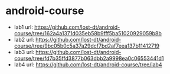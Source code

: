 # android-course
- lab1 url: https://github.com/lost-dt/android-course/tree/162a4a1371d035eb58b9fff5ba51020929059b8b
- lab2 url: https://github.com/lost-dt/android-course/tree/9bc05b0c5a37a29dcf7bd2af7eea137b11412719
- lab3 url: https://github.com/lost-dt/android-course/tree/fd7b35ffd3877b063dbb2a9998ea0c06553441d1
- lab4 url: https://github.com/lost-dt/android-course/tree/lab4

